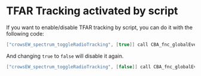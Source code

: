 # TFAR Tracking activated by script
If you want to enable/disable TFAR tracking by script, you can do it with the following code:
```cpp
["crowsEW_spectrum_toggleRadioTracking", [true]] call CBA_fnc_globalEventJIP;
```
And changing ``true`` to ``false`` will disable it again.
```cpp
["crowsEW_spectrum_toggleRadioTracking", [false]] call CBA_fnc_globalEventJIP;
```
